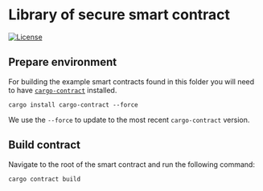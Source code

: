 # Library of secure smart contract

[![License](https://img.shields.io/badge/License-Apache%202.0-blue.svg)](https://opensource.org/licenses/Apache-2.0)

## Prepare environment

For building the example smart contracts found in this folder you will need to have [`cargo-contract`](https://github.com/paritytech/cargo-contract) installed.

```
cargo install cargo-contract --force
```

We use the `--force` to update to the most recent `cargo-contract` version.

## Build contract

Navigate to the root of the smart contract and run the following command:

`cargo contract build`

